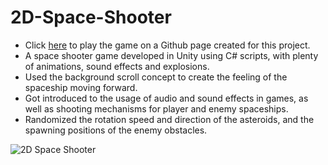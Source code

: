 # 2D-Space-Shooter
* Click [here](https://revanthponna.github.io/2D-Space-Shooter/) to play the game on a Github page created for this project.
* A space shooter game developed in Unity using C# scripts, with plenty of animations, sound effects and explosions.
* Used the background scroll concept to create the feeling of the spaceship moving forward.
* Got introduced to the usage of audio and sound effects in games, as well as shooting mechanisms for player and enemy spaceships.
* Randomized the rotation speed and direction of the asteroids, and the spawning positions of the enemy obstacles.

![2D Space Shooter](https://user-images.githubusercontent.com/93521732/207290336-59b4cee5-575a-4bbe-b60b-da5f236ef2ad.gif)
